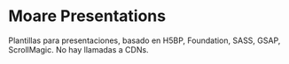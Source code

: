 # Moare Presentations

Plantillas para presentaciones, basado en H5BP, Foundation, SASS, GSAP, ScrollMagic.
No hay llamadas a CDNs. 
